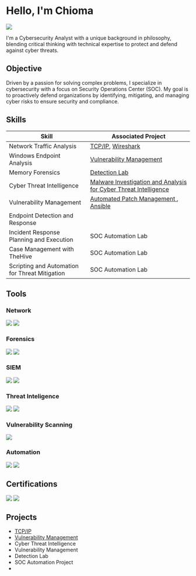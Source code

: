 # Hello, I'm Chioma
<a href="https://www.linkedin.com/in/chiomadibor"><img src="https://img.shields.io/badge/-LinkedIn-0072b1?&style=for-the-badge&logo=linkedin&logoColor=white" /></a>


I'm a Cybersecurity Analyst with a unique background in philosophy, blending critical thinking with technical expertise to protect and defend against cyber threats.

## Objective

Driven by a passion for solving complex problems, I specialize in cybersecurity with a focus on Security Operations Center (SOC). My goal is to proactively defend organizations by identifying, mitigating, and managing cyber risks to ensure security and compliance.

## Skills

| Skill                                         | Associated Project                             |
|-----------------------------------------------|-----------------------------------------------|
| Network Traffic Analysis                      | <a href="https://github.com/ChiomaDibor/tcp-ip">TCP/IP</a>, <a href="https://github.com/ChiomaDibor/wireshark">Wireshark</a> |
| Windows Endpoint Analysis                     | <a href="https://github.com/ChiomaDibor/Vulnerability-Management/tree/main">Vulnerability Management</a> |
| Memory Forensics                              | <a href="https://github.com/ChiomaDibor/ansible">Detection Lab</a> |
| Cyber Threat Intelligence                     | <a href="https://github.com/ChiomaDibor/ansible">Malware Investigation and Analysis for Cyber Threat Intelligence</a> |
| Vulnerability Management                      | <a href="https://github.com/ChiomaDibor/automated Patch Management">Automated Patch Management </a>, <a href="https://github.com/ChiomaDibor/ansible">Ansible |  
| Endpoint Detection and Response               |            |
| Incident Response Planning and Execution      | SOC Automation Lab                             |
| Case Management with TheHive                  | SOC Automation Lab                             |
| Scripting and Automation for Threat Mitigation | SOC Automation Lab                            |

## Tools

### Network
<div>
<img src="https://img.shields.io/badge/-Wireshark-1679A7?&style=for-the-badge&logo=Wireshark&logoColor=white" />
<img src="https://img.shields.io/badge/-tcpdump-1679A7?&style=for-the-badge&logo=TCPDUMP&logoColor=white" />
</div>

### Forensics
<div>
<img src="https://img.shields.io/badge/-Autopsy-4CAF50?&style=for-the-badge&logo=autopsy&logoColor=white" />
<img src="https://img.shields.io/badge/-FTK_Imager-0078D7?&style=for-the-badge&logo=forensictoolkit&logoColor=white" />
</div>

### SIEM
<div>
<img src="https://img.shields.io/badge/-Microsoft_Sentinel-0078D4?&style=for-the-badge&logo=Microsoft&logoColor=white" />
<img src="https://img.shields.io/badge/-Splunk-000000?&style=for-the-badge&logo=Splunk&logoColor=white" />
</div>

### Threat Inteligence
<div>
<img src="https://img.shields.io/badge/-YARA-FF4500?&style=for-the-badge&logo=yara&logoColor=white" />
<img src="https://img.shields.io/badge/-MISP-FFD700?&style=for-the-badge&logo=MISP&logoColor=white" />
</div>

### Vulnerability Scanning
</div>
<img src="https://img.shields.io/badge/-Nessus-008000?&style=for-the-badge&logo=Tenable&logoColor=white" />

### Automation
<div>
<img src="https://img.shields.io/badge/-Ansible-EE0000?&style=for-the-badge&logo=Ansible&logoColor=white" />
<img src="https://img.shields.io/badge/-Kubernetes-326CE5?&style=for-the-badge&logo=Kubernetes&logoColor=white" />




## Certifications
<div>
<img src="https://img.shields.io/badge/-ISC2_CC-00A4EF?&style=for-the-badge&logo=ISC2&logoColor=white" />
<img src="https://img.shields.io/badge/-Microsoft_SC--200-00A4EF?&style=for-the-badge&logo=Microsoft&logoColor=white" />
</div>

## Projects
- <a href="https://github.com/ChiomaDibor/TCP-IP">TCP/IP</a>
- <a href="https://github.com/ChiomaDibor/Vulnerability-Management/tree/main">Vulnerability Management</a>
- Cyber Threat Intelligence
- Vulnerability Management
- Detection Lab
- SOC Automation Project
- 
